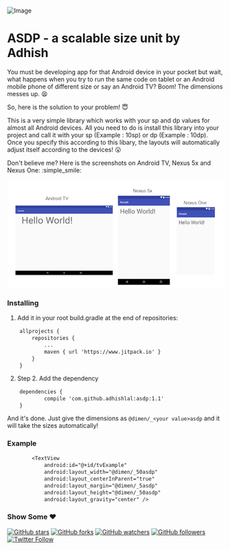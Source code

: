 ![Image](/asdpbanner.png)

# ASDP - a scalable size unit by Adhish

You must be developing app for that Android device in your pocket but wait, what happens when you try to run the same code on tablet or an Android mobile phone of different size or say an Android TV? Boom! The dimensions messes up. :tired_face:

So, here is the solution to your problem! :innocent:

This is a very simple library which works with your sp and dp values for almost all Android devices. All you need to do is install this library into your project and call it with your sp (Example : 10sp) or dp (Example : 10dp). Once you specify this according to this libary, the layouts will automatically adjust itself according to the devices! :open_mouth:

Don't believe me? Here is the screenshots on Android TV, Nexus 5x and Nexus One: :simple_smile:

![Image](/screens.png)

### Installing

1) Add it in your root build.gradle at the end of repositories:
```
	allprojects {
		repositories {
			...
			maven { url 'https://www.jitpack.io' }
		}
	}
```

2) Step 2. Add the dependency
```
	dependencies {
	        compile 'com.github.adhishlal:asdp:1.1'
	}
```
And it's done. Just give the dimensions as ````@dimen/_<your value>asdp```` and it will take the sizes automatically!

### Example
```
        <TextView
            android:id="@+id/tvExample"
            android:layout_width="@dimen/_50asdp"
            android:layout_centerInParent="true"
            android:layout_margin="@dimen/_5asdp"
            android:layout_height="@dimen/_50asdp"
            android:layout_gravity="center" />
```

### Show Some :heart:
[![GitHub stars](https://img.shields.io/github/stars/badges/shields.svg?style=social&label=Star)](https://github.com/adhishlal/asdp)
[![GitHub forks](https://img.shields.io/github/forks/badges/shields.svg?style=social&label=Fork)](https://github.com/adhishlal/asdp/fork)
[![GitHub watchers](https://img.shields.io/github/watchers/badges/shields.svg?style=social&label=Watch)](https://github.com/adhishlal/asdp) 
[![GitHub followers](https://img.shields.io/github/followers/espadrine.svg?style=social&label=Follow)](https://github.com/adhishlal/)
[![Twitter Follow](https://img.shields.io/twitter/follow/espadrine.svg?style=social&label=Follow)](https://twitter.com/er_adhish)
